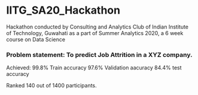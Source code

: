 # IITG_SA20_Hackathon

Hackathon conducted by Consulting and Analytics Club of Indian Institute of Technology, Guwahati as a part of Summer Analytics 2020, a 6 week course on Data Science

### Problem statement: To predict Job Attrition in a XYZ company.

Achieved:
99.8% Train accuracy
97.6% Validation aacuracy
84.4% test accuracy

Ranked 140 out of 1400 participants.
